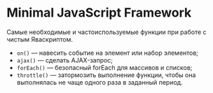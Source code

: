 # Minimal JavaScript Framework

Самые необходимые и частоиспользуемые функции при работе с чистым Яваскриптом.

 * `on()` — навесить событие на элемент или набор элементов;
 * `ajax()` — сделать AJAX-запрос;
 * `forEach()` — безопасный forEach для массивов и списков;
 * `throttle()` — затормозить выполнение функции, чтобы она выполнялась не чаще одного раза в заданный период.
